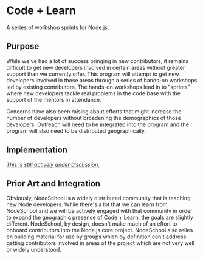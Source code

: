 # Code + Learn

A series of workshop sprints for Node.js.

## Purpose

While we've had a lot of success bringing in new contributors, it remains difficult to get new developers involved in certain areas without greater support than we currently offer. This program will attempt to get new developers involved in those areas through a series of hands-on workshops led by existing contributors. The hands-on workshops lead in to "sprints" where new developers tackle real problems in the code base with the support of the mentors in attendance.

Concerns have also been raising about efforts that might increase the number of developers without broadening the demographics of those developers. Outreach will need to be integrated into the program and the program will also need to be distributed geographically.

## Implementation

*[This is still actively under discussion.](#1)*

## Prior Art and Integration

Obviously, NodeSchool is a widely distributed community that is teaching new Node developers. While there's a lot that we can learn from NodeSchool and we will be actively engaged with that community in order to expand the geographic presence of Code + Learn, the goals are slightly different. NodeSchool, by design, doesn't make much of an effort to onboard contributors into the Node.js core project. NodeSchool also relies on building material for use by groups which by definition can't address getting contributors involved in areas of the project which are not very well or widely understood.

